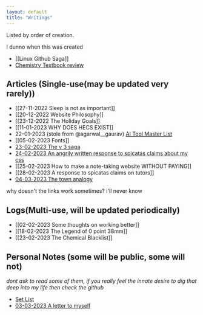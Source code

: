 ```yaml
---
layout: default
title: "Writings"
---
```


Listed by order of creation.

I dunno when this was created
- [[Linux Github Saga]]
- [Chemistry Textbook review](Chemistry%20Resources%20review.md)


## Articles (Single-use(may be updated very rarely))

- [[27-11-2022 Sleep is not as important]]
- [[20-12-2022 Website Philosophy]]
- [[23-12-2022 The Holiday Goals]]
- [[11-01-2023 WHY DOES HECS EXIST]]
- 22-01-2023 (stole from @agarwal__gaurav) [AI Tool Master List](https://share-docs.clickup.com/25598832/d/h/rd6vg-14247/0b79ca1dc0f7429/rd6vg-12207)
- [[05-02-2023 Fonts]]
- [23-02-2023 The v 3 saga](23-02-2023%20The%20v%203%20saga.md)
- [24-02-2023 An angrily written response to spicatas claims about my css](24-02-2023%20An%20angrily%20written%20response%20to%20spicatas%20claims%20about%20my%20css.md)
- [[25-02-2023 How to make a note-taking website WITHOUT PAYING]]
- [[28-02-2023 A response to spicatas claims on tutors]]
- [04-03-2023 The town analogy](04-03-2023%20The%20town%20analogy.md)

why doesn't the links work sometimes? i'll never know
## Logs(Multi-use, will be updated periodically)
- [[02-02-2023 Some thoughts on working better]]
- [[18-02-2023 The Legend of 0 point 38mm]]
- [[23-02-2023 The Chemical Blacklist]]

## Personal Notes (some will be public, some will not)

*dont ask to read some of them, if you really feel the innate desire to dig that deep into my life then check the github*
- [Set List](Set%20List.md)
- [03-03-2023 A letter to myself](03-03-2023%20A%20letter%20to%20myself.md)


